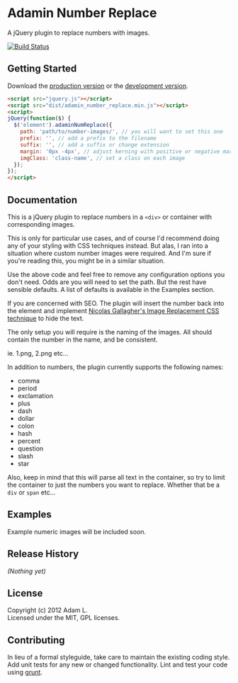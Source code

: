 # Adamin Number Replace

A jQuery plugin to replace numbers with images.

[![Build Status](https://secure.travis-ci.org/pensive612/Adamin-Number-Replace.png)](http://travis-ci.org/pensive612/Adamin-Number-Replace)

## Getting Started
Download the [production version][min] or the [development version][max].

[min]: https://raw.github.com/pensive612/Adamin-Number-Replace/master/dist/adamin_number_replace.min.js
[max]: https://raw.github.com/pensive612/Adamin-Number-Replace/master/dist/adamin_number_replace.js


```html
<script src="jquery.js"></script>
<script src="dist/adamin_number_replace.min.js"></script>
<script>
jQuery(function($) {
  $('element').adaminNumReplace({
    path: 'path/to/number-images/', // you will want to set this one
    prefix: '', // add a prefix to the filename
    suffix: '', // add a suffix or change extension
    margin: '0px -4px', // adjust kerning with positive or negative margins
    imgClass: 'class-name', // set a class on each image
  });
});
</script>
```

## Documentation
This is a jQuery plugin to replace numbers in a ```<div>``` or container with corresponding images. 

This is only for particular use cases, and of course I'd recommend doing any of your styling with CSS techniques instead.  But alas, I ran into a situation where custom number images were required.  And I'm sure if you're reading this, you might be in a similar situation.

Use the above code and feel free to remove any configuration options you don't need.  Odds are you will need to set the path.  But the rest have sensible defaults.  A list of defaults is available in the Examples section.

If you are concerned with SEO.  The plugin will insert the number back into the element and implement [Nicolas Gallagher's Image Replacement CSS technique][IR] to hide the text.

[ir]: http://nicolasgallagher.com/another-css-image-replacement-technique/

The only setup you will require is the naming of the images.  All should contain the number in the name, and be consistent.

ie.  1.png, 2.png etc...  

In addition to numbers, the plugin currently supports the following names:

- comma
- period
- exclamation
- plus
- dash
- dollar
- colon
- hash
- percent
- question
- slash
- star

Also, keep in mind that this will parse all text in the container, so try to limit the container to just the numbers you want to replace.  Whether that be a ```div``` or ```span``` etc...

## Examples
Example numeric images will be included soon.

## Release History
_(Nothing yet)_

## License
Copyright (c) 2012 Adam L.  
Licensed under the MIT, GPL licenses.

## Contributing
In lieu of a formal styleguide, take care to maintain the existing coding style. Add unit tests for any new or changed functionality. Lint and test your code using [grunt](https://github.com/cowboy/grunt).

